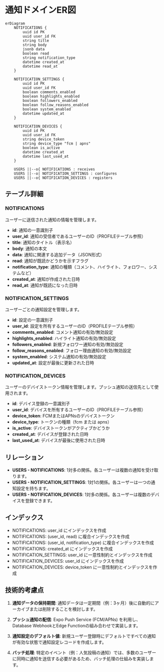# 通知ドメインER図

```mermaid
erDiagram
    NOTIFICATIONS {
        uuid id PK
        uuid user_id FK
        string title
        string body
        jsonb data
        boolean read
        string notification_type
        datetime created_at
        datetime read_at
    }
    
    NOTIFICATION_SETTINGS {
        uuid id PK
        uuid user_id FK
        boolean comments_enabled
        boolean highlights_enabled
        boolean followers_enabled
        boolean follow_reasons_enabled
        boolean system_enabled
        datetime updated_at
    }
    
    NOTIFICATION_DEVICES {
        uuid id PK
        uuid user_id FK
        string device_token
        string device_type "fcm | apns"
        boolean is_active
        datetime created_at
        datetime last_used_at
    }
    
    USERS ||--o{ NOTIFICATIONS : receives
    USERS ||--o| NOTIFICATION_SETTINGS : configures
    USERS ||--o{ NOTIFICATION_DEVICES : registers
```

## テーブル詳細

### NOTIFICATIONS
ユーザーに送信された通知の情報を管理します。

- **id**: 通知の一意識別子
- **user_id**: 通知の受信者であるユーザーのID（PROFILEテーブル参照）
- **title**: 通知のタイトル（表示名）
- **body**: 通知の本文
- **data**: 通知に関連する追加データ（JSON形式）
- **read**: 通知が既読かどうかを示すフラグ
- **notification_type**: 通知の種類（コメント、ハイライト、フォロワー、システムなど）
- **created_at**: 通知が作成された日時
- **read_at**: 通知が既読になった日時

### NOTIFICATION_SETTINGS
ユーザーごとの通知設定を管理します。

- **id**: 設定の一意識別子
- **user_id**: 設定を所有するユーザーのID（PROFILEテーブル参照）
- **comments_enabled**: コメント通知の有効/無効設定
- **highlights_enabled**: ハイライト通知の有効/無効設定
- **followers_enabled**: 新規フォロワー通知の有効/無効設定
- **follow_reasons_enabled**: フォロー理由通知の有効/無効設定
- **system_enabled**: システム通知の有効/無効設定
- **updated_at**: 設定が最後に更新された日時

### NOTIFICATION_DEVICES
ユーザーのデバイストークン情報を管理します。プッシュ通知の送信先として使用されます。

- **id**: デバイス登録の一意識別子
- **user_id**: デバイスを所有するユーザーのID（PROFILEテーブル参照）
- **device_token**: FCMまたはAPNsのデバイストークン
- **device_type**: トークンの種類（fcm または apns）
- **is_active**: デバイストークンがアクティブかどうか
- **created_at**: デバイスが登録された日時
- **last_used_at**: デバイスが最後に使用された日時

## リレーション

- **USERS - NOTIFICATIONS**: 1対多の関係。各ユーザーは複数の通知を受け取ります。
- **USERS - NOTIFICATION_SETTINGS**: 1対1の関係。各ユーザーは一つの通知設定を持ちます。
- **USERS - NOTIFICATION_DEVICES**: 1対多の関係。各ユーザーは複数のデバイスを登録できます。

## インデックス

- NOTIFICATIONS: user_id にインデックスを作成
- NOTIFICATIONS: (user_id, read) に複合インデックスを作成
- NOTIFICATIONS: (user_id, notification_type) に複合インデックスを作成
- NOTIFICATIONS: created_at にインデックスを作成
- NOTIFICATION_SETTINGS: user_id に一意性制約とインデックスを作成
- NOTIFICATION_DEVICES: user_id にインデックスを作成
- NOTIFICATION_DEVICES: device_token に一意性制約とインデックスを作成

## 技術的考慮点

1. **通知データの保持期間**: 通知データは一定期間（例：3ヶ月）後に自動的にアーカイブまたは削除することを検討します。

2. **プッシュ通知の配信**: Expo Push Service (FCM/APNs) を利用し、Database WebhookとEdge Functionの組み合わせで実装します。

3. **通知設定のデフォルト値**: 新規ユーザー登録時にデフォルトですべての通知が有効な状態で通知設定レコードを作成します。

4. **バッチ処理**: 特定のイベント（例：人気投稿の通知）では、多数のユーザーに同時に通知を送信する必要があるため、バッチ処理の仕組みを実装します。